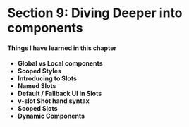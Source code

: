 # Section 9: Diving Deeper into components

#### Things I have learned in this chapter

- **Global vs Local components**
- **Scoped Styles**
- **Introducing to Slots**
- **Named Slots**
- **Default / Fallback UI in Slots**
- **v-slot Shot hand syntax**
- **Scoped Slots**
- **Dynamic Components**
